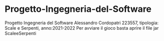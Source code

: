 # Progetto-Ingegneria-del-Software
Progetto Ingegneria del Software Alessandro Cordopatri 223557, tipologia: Scale e Serpenti, anno:2021-2022
Per avviare il gioco basta aprire il file jar ScaleeSerpenti
